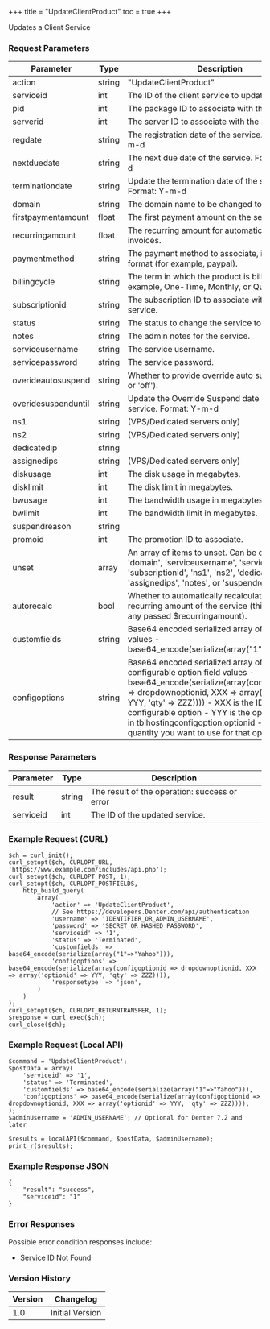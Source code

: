 +++
title = "UpdateClientProduct"
toc = true
+++

Updates a Client Service

### Request Parameters

| Parameter | Type | Description | Required |
| --------- | ---- | ----------- | -------- |
| action | string | "UpdateClientProduct" | Required |
| serviceid | int | The ID of the client service to update. | Required |
| pid | int | The package ID to associate with the service. | Optional |
| serverid | int | The server ID to associate with the service. | Optional |
| regdate | string | The registration date of the service. Format: Y-m-d | Optional |
| nextduedate | string | The next due date of the service. Format: Y-m-d | Optional |
| terminationdate | string | Update the termination date of the service. Format: Y-m-d | Optional |
| domain | string | The domain name to be changed to. | Optional |
| firstpaymentamount | float | The first payment amount on the service. | Optional |
| recurringamount | float | The recurring amount for automatic renewal invoices. | Optional |
| paymentmethod | string | The payment method to associate, in system format (for example, paypal). | Optional |
| billingcycle | string | The term in which the product is billed on (for example, One-Time, Monthly, or Quarterly). | Optional |
| subscriptionid | string | The subscription ID to associate with the service. | Optional |
| status | string | The status to change the service to. | Optional |
| notes | string | The admin notes for the service. | Optional |
| serviceusername | string | The service username. | Optional |
| servicepassword | string | The service password. | Optional |
| overideautosuspend | string | Whether to provide override auto suspend ('on' or 'off'). | Optional |
| overidesuspenduntil | string | Update the Override Suspend date of the service. Format: Y-m-d | Optional |
| ns1 | string | (VPS/Dedicated servers only) | Optional |
| ns2 | string | (VPS/Dedicated servers only) | Optional |
| dedicatedip | string |  | Optional |
| assignedips | string | (VPS/Dedicated servers only) | Optional |
| diskusage | int | The disk usage in megabytes. | Optional |
| disklimit | int | The disk limit in megabytes. | Optional |
| bwusage | int | The bandwidth usage in megabytes. | Optional |
| bwlimit | int | The bandwidth limit in megabytes. | Optional |
| suspendreason | string |  | Optional |
| promoid | int | The promotion ID to associate. | Optional |
| unset | array | An array of items to unset. Can be one of: 'domain', 'serviceusername', 'servicepassword', 'subscriptionid', 'ns1', 'ns2', 'dedicatedip', 'assignedips', 'notes', or 'suspendreason' | Optional |
| autorecalc | bool | Whether to automatically recalculate the recurring amount of the service (this will ignore any passed $recurringamount). | Optional |
| customfields | string | Base64 encoded serialized array of custom field values - base64_encode(serialize(array("1"=>"Yahoo"))); | Optional |
| configoptions | string | Base64 encoded serialized array of configurable option field values - base64_encode(serialize(array(configoptionid => dropdownoptionid, XXX => array('optionid' => YYY, 'qty' => ZZZ)))) - XXX is the ID of the configurable option - YYY is the optionid found in tblhostingconfigoption.optionid - ZZZ is the quantity you want to use for that option | Optional |

### Response Parameters

| Parameter | Type | Description |
| --------- | ---- | ----------- |
| result | string | The result of the operation: success or error |
| serviceid | int | The ID of the updated service. |


### Example Request (CURL)

```
$ch = curl_init();
curl_setopt($ch, CURLOPT_URL, 'https://www.example.com/includes/api.php');
curl_setopt($ch, CURLOPT_POST, 1);
curl_setopt($ch, CURLOPT_POSTFIELDS,
    http_build_query(
        array(
            'action' => 'UpdateClientProduct',
            // See https://developers.Denter.com/api/authentication
            'username' => 'IDENTIFIER_OR_ADMIN_USERNAME',
            'password' => 'SECRET_OR_HASHED_PASSWORD',
            'serviceid' => '1',
            'status' => 'Terminated',
            'customfields' => base64_encode(serialize(array("1"=>"Yahoo"))),
            'configoptions' => base64_encode(serialize(array(configoptionid => dropdownoptionid, XXX => array('optionid' => YYY, 'qty' => ZZZ)))),
            'responsetype' => 'json',
        )
    )
);
curl_setopt($ch, CURLOPT_RETURNTRANSFER, 1);
$response = curl_exec($ch);
curl_close($ch);
```


### Example Request (Local API)

```
$command = 'UpdateClientProduct';
$postData = array(
    'serviceid' => '1',
    'status' => 'Terminated',
    'customfields' => base64_encode(serialize(array("1"=>"Yahoo"))),
    'configoptions' => base64_encode(serialize(array(configoptionid => dropdownoptionid, XXX => array('optionid' => YYY, 'qty' => ZZZ)))),
);
$adminUsername = 'ADMIN_USERNAME'; // Optional for Denter 7.2 and later

$results = localAPI($command, $postData, $adminUsername);
print_r($results);
```


### Example Response JSON

```
{
    "result": "success",
    "serviceid": "1"
}
```


### Error Responses

Possible error condition responses include:

* Service ID Not Found


### Version History

| Version | Changelog |
| ------- | --------- |
| 1.0 | Initial Version |
